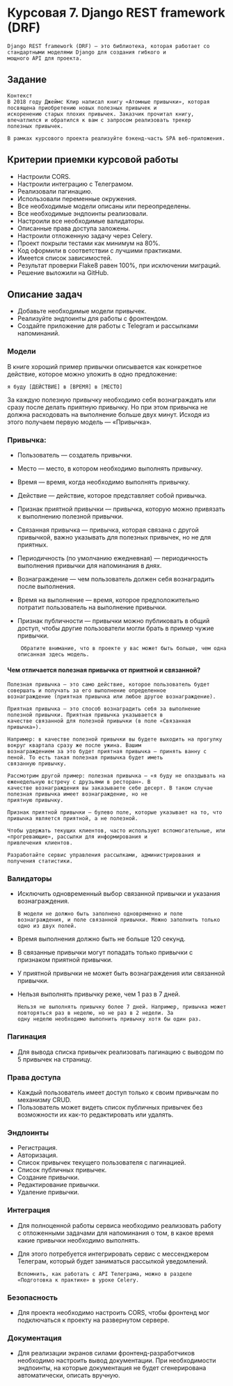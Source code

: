 # Курсовая 7. Django REST framework (DRF)

    Django REST framework (DRF) — это библиотека, которая работает со стандартными моделями Django для создания гибкого и
    мощного API для проекта.

## Задание

    Контекст
    В 2018 году Джеймс Клир написал книгу «Атомные привычки», которая посвящена приобретению новых полезных привычек и
    искоренению старых плохих привычек. Заказчик прочитал книгу, впечатлился и обратился к вам с запросом реализовать трекер
    полезных привычек.

    В рамках курсового проекта реализуйте бэкенд-часть SPA веб-приложения.

## Критерии приемки курсовой работы

- Настроили CORS.
- Настроили интеграцию с Телеграмом.
- Реализовали пагинацию.
- Использовали переменные окружения.
- Все необходимые модели описаны или переопределены.
- Все необходимые эндпоинты реализовали.
- Настроили все необходимые валидаторы.
- Описанные права доступа заложены.
- Настроили отложенную задачу через Celery.
- Проект покрыли тестами как минимум на 80%.
- Код оформили в соответствии с лучшими практиками.
- Имеется список зависимостей.
- Результат проверки Flake8 равен 100%, при исключении миграций.
- Решение выложили на GitHub.

## Описание задач

- Добавьте необходимые модели привычек.
- Реализуйте эндпоинты для работы с фронтендом.
- Создайте приложение для работы с Telegram и рассылками напоминаний.

### Модели

В книге хороший пример привычки описывается как конкретное действие, которое можно уложить в одно предложение:

    я буду [ДЕЙСТВИЕ] в [ВРЕМЯ] в [МЕСТО]

За каждую полезную привычку необходимо себя вознаграждать или сразу после делать приятную привычку. Но при этом привычка
не должна расходовать на выполнение больше двух минут. Исходя из этого получаем первую модель — «Привычка».

### Привычка:

- Пользователь — создатель привычки.
- Место — место, в котором необходимо выполнять привычку.
- Время — время, когда необходимо выполнять привычку.
- Действие — действие, которое представляет собой привычка.
- Признак приятной привычки — привычка, которую можно привязать к выполнению полезной привычки.
- Связанная привычка — привычка, которая связана с другой привычкой, важно указывать для полезных привычек, но не для
  приятных.
- Периодичность (по умолчанию ежедневная) — периодичность выполнения привычки для напоминания в днях.
- Вознаграждение — чем пользователь должен себя вознаградить после выполнения.
- Время на выполнение — время, которое предположительно потратит пользователь на выполнение привычки.
- Признак публичности — привычки можно публиковать в общий доступ, чтобы другие пользователи могли брать в пример чужие
  привычки.

       Обратите внимание, что в проекте у вас может быть больше, чем одна описанная здесь модель.

#### Чем отличается полезная привычка от приятной и связанной?

    Полезная привычка — это само действие, которое пользователь будет совершать и получать за его выполнение определенное
    вознаграждение (приятная привычка или любое другое вознаграждение).

    Приятная привычка — это способ вознаградить себя за выполнение полезной привычки. Приятная привычка указывается в
    качестве связанной для полезной привычки (в поле «Связанная привычка»).

    Например: в качестве полезной привычки вы будете выходить на прогулку вокруг квартала сразу же после ужина. Вашим
    вознаграждением за это будет приятная привычка — принять ванну с пеной. То есть такая полезная привычка будет иметь
    связанную привычку.

    Рассмотрим другой пример: полезная привычка — «я буду не опаздывать на еженедельную встречу с друзьями в ресторан». В
    качестве вознаграждения вы заказываете себе десерт. В таком случае полезная привычка имеет вознаграждение, но не
    приятную привычку.

    Признак приятной привычки — булево поле, которые указывает на то, что привычка является приятной, а не полезной.

    Чтобы удержать текущих клиентов, часто используют вспомогательные, или «прогревающие», рассылки для информирования и
    привлечения клиентов.

    Разработайте сервис управления рассылками, администрирования и получения статистики.

### Валидаторы

- Исключить одновременный выбор связанной привычки и указания вознаграждения.

      В модели не должно быть заполнено одновременно и поле вознаграждения, и поле связанной привычки. Можно заполнить только
      одно из двух полей.

- Время выполнения должно быть не больше 120 секунд.
- В связанные привычки могут попадать только привычки с признаком приятной привычки.
- У приятной привычки не может быть вознаграждения или связанной привычки.
- Нельзя выполнять привычку реже, чем 1 раз в 7 дней.

      Нельзя не выполнять привычку более 7 дней. Например, привычка может повторяться раз в неделю, но не раз в 2 недели. За
      одну неделю необходимо выполнить привычку хотя бы один раз.

### Пагинация

- Для вывода списка привычек реализовать пагинацию с выводом по 5 привычек на страницу.

### Права доступа

- Каждый пользователь имеет доступ только к своим привычкам по механизму CRUD.
- Пользователь может видеть список публичных привычек без возможности их как-то редактировать или удалять.

### Эндпоинты

- Регистрация.
- Авторизация.
- Список привычек текущего пользователя с пагинацией.
- Список публичных привычек.
- Создание привычки.
- Редактирование привычки.
- Удаление привычки.

### Интеграция

- Для полноценной работы сервиса необходимо реализовать работу с отложенными задачами для напоминания о том, в какое
  время
  какие привычки необходимо выполнять.
- Для этого потребуется интегрировать сервис с мессенджером Телеграм, который будет заниматься рассылкой уведомлений.

      Вспомнить, как работать с API Телеграма, можно в разделе «Подготовка к практике» в уроке Celery.

### Безопасность

- Для проекта необходимо настроить CORS, чтобы фронтенд мог подключаться к проекту на развернутом сервере.

### Документация

- Для реализации экранов силами фронтенд-разработчиков необходимо настроить вывод документации. При необходимости
  эндпоинты, на которые документация не будет сгенерирована автоматически, описать вручную.